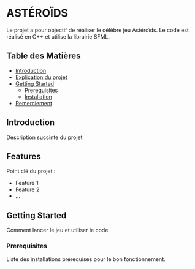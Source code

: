 # ASTÉROÏDS

Le projet a pour objectif de réaliser le célèbre jeu Astéroïds.
Le code est réalisé en C++ et utilise la librairie SFML.


## Table des Matières

- [Introduction](#introduction)
- [Explication du projet](#Explication-du-projet)
- [Getting Started](#getting-started)
  - [Prerequisites](#prerequisites)
  - [Installation](#installation)
- [Remerciement](#remerciement)

## Introduction

Description succinte du projet

## Features

Point clé du projet :

- Feature 1
- Feature 2
- ...

## Getting Started

Comment lancer le jeu et utiliser le code

### Prerequisites

Liste des installations prérequises pour le bon fonctionnement.







